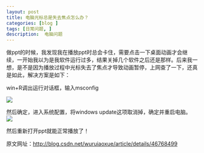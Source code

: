 ```yaml
---
layout: post
title: 电脑光标总是失去焦点怎么办？
categories: [blog ]
tags: [日常问题, ]
description:  电脑问题
---
```


做ppt的时候，我发现我在播放ppt时总会卡住，需要点击一下桌面动画才会继续，一开始我以为是我软件运行过多，结果关掉几个软件之后还是那样。后来我一想，是不是因为播放过程中光标失去了焦点才导致动画暂停，上网查了一下，还真是如此，解决方案是如下：

win+R调出运行对话框，输入msconfig

<img src="http://ohhuvbasf.bkt.clouddn.com/170425-1.png" />

然后确定，进入系统配置，将windows update这项取消掉，确定并重启电脑。
<img src="http://ohhuvbasf.bkt.clouddn.com/170425-2.png" />

然后重新打开ppt就能正常播放了！

原文网址：<http://blog.csdn.net/wuruiaoxue/article/details/46768499>
